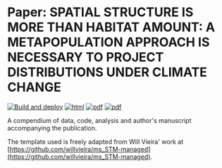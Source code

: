# Paper: SPATIAL STRUCTURE IS MORE THAN HABITAT AMOUNT: A METAPOPULATION APPROACH IS NECESSARY TO PROJECT DISTRIBUTIONS UNDER CLIMATE CHANGE

[![Build and deploy](https://github.com/vcameron1/Metapop_ms/actions/workflows/build.yml/badge.svg)](https://github.com/vcameron1/Metapop_ms/actions/workflows/build.yml) [![html](https://img.shields.io/badge/read-html-brightgreen)](https://vcameron1.github.io/Metapop_ms/) [![pdf](https://img.shields.io/badge/read-pdf-green.svg)](https://vcameron1.github.io/Metapop_ms/manuscript.pdf) [![pdf](https://img.shields.io/badge/read-docx-yellow.svg)](https://vcameron1.github.io/Metapop_ms/manuscript.docx)

A compendium of data, code, analysis and author's manuscript accompanying the publication.

The template used is freely adapted from Will Vieira' work at [https://github.com/willvieira/ms_STM-managed](https://github.com/willvieira/ms_STM-managed).
